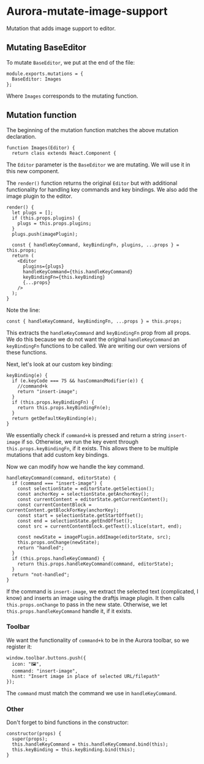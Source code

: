 # Aurora-mutate-image-support
Mutation that adds image support to editor.

## Mutating BaseEditor
To mutate `BaseEditor`, we put at the end of the file:
```
module.exports.mutations = {
  BaseEditor: Images
};
```
Where `Images` corresponds to the mutating function.

## Mutation function
The beginning of the mutation function matches the above mutation declaration.
```
function Images(Editor) {
  return class extends React.Component {
```
The `Editor` parameter is the `BaseEditor` we are mutating. We will use it in this new component.

The `render()` function returns the original `Editor` but with additional functionality
for handling key commands and key bindings. We also add the image plugin to the editor.
```
render() {
  let plugs = [];
  if (this.props.plugins) {
    plugs = this.props.plugins;
  }
  plugs.push(imagePlugin);

  const { handleKeyCommand, keyBindingFn, plugins, ...props } = this.props;
  return (
    <Editor
      plugins={plugs}
      handleKeyCommand={this.handleKeyCommand}
      keyBindingFn={this.keyBinding}
      {...props}
    />
  );
}
```
Note the line:
```
const { handleKeyCommand, keyBindingFn, ...props } = this.props;
```
This extracts the `handleKeyCommand` and `keyBindingFn` prop from all props.
We do this because we do not want the original `handleKeyCommand` an `keyBindingFn` functions to be called.
We are writing our own versions of these functions.

Next, let's look at our custom key binding:
```
keyBinding(e) {
  if (e.keyCode === 75 && hasCommandModifier(e)) {
    //command+k
    return "insert-image";
  }
  if (this.props.keyBindingFn) {
    return this.props.keyBindingFn(e);
  }
  return getDefaultKeyBinding(e);
}
```
We essentially check if `command+k` is pressed and return a string `insert-image` if so.
Otherwise, we run the key event through `this.props.keyBindingFn`, if it exists.
This allows there to be multiple mutations that add custom key bindings.

Now we can modify how we handle the key command.
```
handleKeyCommand(command, editorState) {
  if (command === "insert-image") {
    const selectionState = editorState.getSelection();
    const anchorKey = selectionState.getAnchorKey();
    const currentContent = editorState.getCurrentContent();
    const currentContentBlock = currentContent.getBlockForKey(anchorKey);
    const start = selectionState.getStartOffset();
    const end = selectionState.getEndOffset();
    const src = currentContentBlock.getText().slice(start, end);

    const newState = imagePlugin.addImage(editorState, src);
    this.props.onChange(newState);
    return "handled";
  }
  if (this.props.handleKeyCommand) {
    return this.props.handleKeyCommand(command, editorState);
  }
  return "not-handled";
}
```
If the command is `insert-image`, we extract the selected text (complicated, I know) and inserts an image
using the draftjs image plugin. It then calls `this.props.onChange` to pass in the new state.
Otherwise, we let `this.props.handleKeyCommand` handle it, if it exists.

### Toolbar
We want the functionality of `command+k` to be in the Aurora toolbar, so we register it:
```
window.toolbar.buttons.push({
  icon: "🖼️",
  command: "insert-image",
  hint: "Insert image in place of selected URL/filepath"
});
```
The `command` must match the command we use in `handleKeyCommand`.


### Other
Don't forget to bind functions in the constructor:
```
constructor(props) {
  super(props);
  this.handleKeyCommand = this.handleKeyCommand.bind(this);
  this.keyBinding = this.keyBinding.bind(this);
}
```

